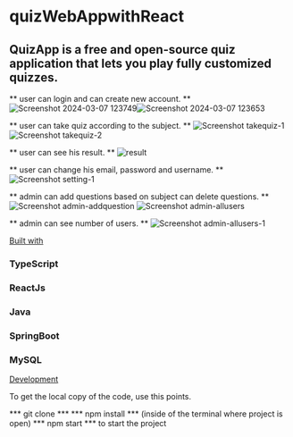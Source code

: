 # quizWebAppwithReact

## QuizApp is a free and open-source quiz application that lets you play fully customized quizzes.

** user can login and can create new account. ** 
![Screenshot 2024-03-07 123749](https://github.com/indraaSen/quizWebAppwithReact/assets/154053128/108e44d1-77bc-4678-9109-4e6384f56bae)![Screenshot 2024-03-07 123653](https://github.com/indraaSen/quizWebAppwithReact/assets/154053128/e9cd5884-43a6-4886-85c0-e64e862ed4c9)

** user can take quiz according to the subject. ** 
![Screenshot takequiz-1](https://github.com/indraaSen/quizWebAppwithReact/assets/154053128/64fb6bbc-9a28-4061-bd6f-8cfc1e97eb70)
![Screenshot takequiz-2](https://github.com/indraaSen/quizWebAppwithReact/assets/154053128/05199bdb-dfad-4a05-aa90-2ef56b856b7b)

** user can see his result. ** 
![result](https://github.com/indraaSen/quizWebAppwithReact/assets/154053128/56c6bef8-5e81-4196-b659-6fefbaf87214)

** user can change his email, password and username. ** 
![Screenshot setting-1](https://github.com/indraaSen/quizWebAppwithReact/assets/154053128/488a0012-885c-4ebd-afbb-479f476eff9c)

** admin can add questions based on subject can delete questions. ** 
![Screenshot admin-addquestion](https://github.com/indraaSen/quizWebAppwithReact/assets/154053128/afde81d6-cf5a-4d5d-94c1-3ca0773fabf4)
![Screenshot admin-allusers](https://github.com/indraaSen/quizWebAppwithReact/assets/154053128/43f05fed-30ba-44c5-8ba2-722fb367184c)

** admin can see number of users. ** 
![Screenshot admin-allusers-1](https://github.com/indraaSen/quizWebAppwithReact/assets/154053128/2038763c-8a43-4d6c-8c21-6a2164b300ce)

<u>Built with</u>
### TypeScript
### ReactJs
### Java
### SpringBoot
### MySQL

<u>Development</u>

To get the local copy of the code, use this points.

*** git clone ***
*** npm install *** (inside of the terminal where project is open)
*** npm start *** to start the project
